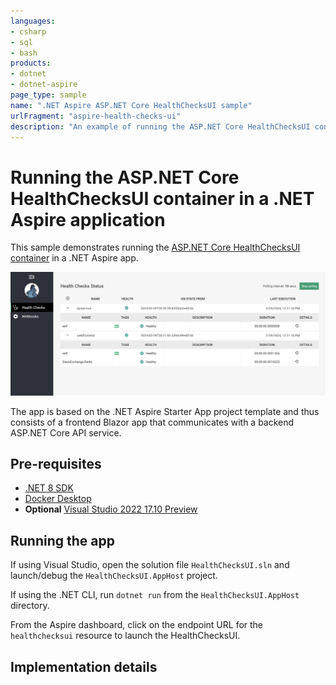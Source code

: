```yaml
---
languages:
- csharp
- sql
- bash
products:
- dotnet
- dotnet-aspire
page_type: sample
name: ".NET Aspire ASP.NET Core HealthChecksUI sample"
urlFragment: "aspire-health-checks-ui"
description: "An example of running the ASP.NET Core HealthChecksUI container in a .NET Aspire app."
---
```


# Running the ASP.NET Core HealthChecksUI container in a .NET Aspire application

This sample demonstrates running the [ASP.NET Core HealthChecksUI container](https://github.com/Xabaril/AspNetCore.Diagnostics.HealthChecks/blob/master/doc/ui-docker.md) in a .NET Aspire app.

![Screenshot of the HealthChecksUI](./images/healthchecksui.png)

The app is based on the .NET Aspire Starter App project template and thus consists of a frontend Blazor app that communicates with a backend ASP.NET Core API service.

## Pre-requisites

- [.NET 8 SDK](https://dotnet.microsoft.com/download/dotnet/8.0)
- [Docker Desktop](https://www.docker.com/products/docker-desktop/)
- **Optional** [Visual Studio 2022 17.10 Preview](https://visualstudio.microsoft.com/vs/preview/)

## Running the app

If using Visual Studio, open the solution file `HealthChecksUI.sln` and launch/debug the `HealthChecksUI.AppHost` project.

If using the .NET CLI, run `dotnet run` from the `HealthChecksUI.AppHost` directory.

From the Aspire dashboard, click on the endpoint URL for the `healthchecksui` resource to launch the HealthChecksUI.

## Implementation details

